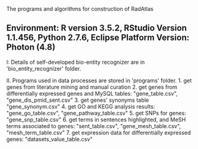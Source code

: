 ﻿The programs and algorithms for construction of RadAtlas
## Environment: R version 3.5.2, RStudio Version 1.1.456, Python 2.7.6, Eclipse Platform Version: Photon (4.8)
I: Details of self-developed bio-entity recognizer are in 'bio_entity_recognizer' folder.




II. Programs used in data processes are stored in 'programs' folder.
	1. get genes from literature mining and manual curation
	2. get genes from differentially expressed genes and MySQL tables: "gene_table.csv", "gene_dis_pmid_sent.csv"
	3. get genes' synonyms table "gene_synonym.csv"
	4. get GO and KEGG analysis results: "gene_go_table.csv", "gene_pathway_table.csv"
	5. get SNPs for genes: "gene_snp_table.csv"
	6. get terms in sentences highlighted, and MeSH terms associated to genes: "sent_table.csv", "gene_mesh_table.csv", "mesh_term_table.csv"
	7. get expression data for differentially expressed genes: "datasets_value_table.csv"




